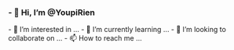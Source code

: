 <h3>- 👋 Hi, I’m @YoupiRien</h3>
- 👀 I’m interested in ...
- 🌱 I’m currently learning ...
- 💞️ I’m looking to collaborate on ...
- 📫 How to reach me ...

<!---
YoupiRien/YoupiRien is a ✨ special ✨ repository because its `README.md` (this file) appears on your GitHub profile.
You can click the Preview link to take a look at your changes.
--->
